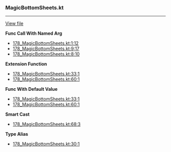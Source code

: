 ### MagicBottomSheets.kt
---
[View file](files/178_MagicBottomSheets.kt)

**Func Call With Named Arg**

 - [178_MagicBottomSheets.kt:1:12](files/178_MagicBottomSheets.kt#L1:)
 - [178_MagicBottomSheets.kt:9:17](files/178_MagicBottomSheets.kt#L9:)
 - [178_MagicBottomSheets.kt:8:10](files/178_MagicBottomSheets.kt#L8:)

**Extension Function**

 - [178_MagicBottomSheets.kt:33:1](files/178_MagicBottomSheets.kt#L33)
 - [178_MagicBottomSheets.kt:60:1](files/178_MagicBottomSheets.kt#L60)

**Func With Default Value**

 - [178_MagicBottomSheets.kt:33:1](files/178_MagicBottomSheets.kt#L33)
 - [178_MagicBottomSheets.kt:60:1](files/178_MagicBottomSheets.kt#L60)

**Smart Cast**

 - [178_MagicBottomSheets.kt:68:3](files/178_MagicBottomSheets.kt#L68)

**Type Alias**

 - [178_MagicBottomSheets.kt:30:1](files/178_MagicBottomSheets.kt#L30)
